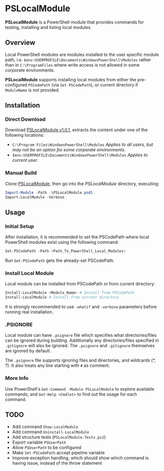 # PSLocalModule
**PSLocalModule** is a PowerShell module that provides commands for testing, installing and listing local modules.

## Overview
Local PowerShell modules are modules installed to the user specific module path, i.e. `$env:USERPROFILE\Documents\WindowsPowerShell\Modules` rather than in `C:\ProgramFiles` where write access is not allowed in some corporate environments. 

**PSLocalModule** supports installing local modules from either the pre-configured `PSCodePath` (via `Set-PSCodePath`), or current directory if `ModuleName` is not provided.

## Installation
### Direct Download
Download [PSLocalModule v1.0.1](https://github.com/hongstack/PSLocalModule/releases/download/1.0.1/PSLocalModule_1.0.1.zip), extracts the content under one of the following locations:
* `C:\Program Files\WindowsPowerShell\Modules` *Applies to all users, but may not be an option for some corporate environments*.
* `$env:USERPROFILE\Documents\WindowsPowerShell\Modules` *Applies to current user*.

### Manual Build
Clone [PSLocalModule](https://github.com/hongstack/PSLocalModule.git), then go into the *PSLocalModule* directory, executing:
```PowerShell
Import-Module -Path .\PSLocalModule.psd1
Import-LocalModule -Verbose
```

## Usage
### Initial Setup
After installation, it is recommended to set the PSCodePath where local PowerShell modules exist using the following command:
````PowerShell
Set-PSCodePath -Path <Path_To_PowerShell_Local_Modules>
````
Run `Get-PSCodePath` gets the already-set PSCodePath.

### Install Local Module
Local module can be installed from PSCodePath or from current directory:
````PowerShell
Install-LocalModule <Module_Name> # Install from PSCodePath
Install-LocalModule # Install from current directory
````
It is strongly recommended to use `-whatif` and `-verbose` parameters before running real installation.

### .PSIGNORE
Local module can have `.psignore` file which specifies what directories/files can be ignored during building. Additionally any directories/files specified in `.gitignore` will also be ignored. The `.psignore` and `.gitignore` themselves are ignored by default.

The `.psignore` file supports ignoring files and directories, and wildcards (*, ?). It also treats any line starting with `#` as comment.
### More Info
Use PowerShell's `Get-Command -Module PSLocalModule` to explore available commands; and `Get-Help <Cmdlet>` to find out the usage for each command.

## TODO
* Add command `Show-LocalModule`
* Add command `Uninstall-LocalModule`
* Add structure tests (`PSLocalModule.Tests.ps1`)
* Export variable `PSUserPath`
* Allow `PSUserPath` to be configured
* Make `Set-PSCodePath` accept pipeline variable
* Improve exception handling, which should show which command is having issue, instead of the throw statement